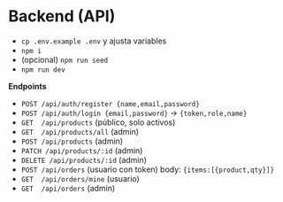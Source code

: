 # Backend (API)
- `cp .env.example .env` y ajusta variables
- `npm i`
- (opcional) `npm run seed`
- `npm run dev`

**Endpoints**
- `POST /api/auth/register {name,email,password}`
- `POST /api/auth/login {email,password}` -> `{token,role,name}`
- `GET  /api/products` (público, solo activos)
- `GET  /api/products/all` (admin)
- `POST /api/products` (admin)
- `PATCH /api/products/:id` (admin)
- `DELETE /api/products/:id` (admin)
- `POST /api/orders` (usuario con token) body: `{items:[{product,qty}]}`
- `GET  /api/orders/mine` (usuario)
- `GET  /api/orders` (admin)
